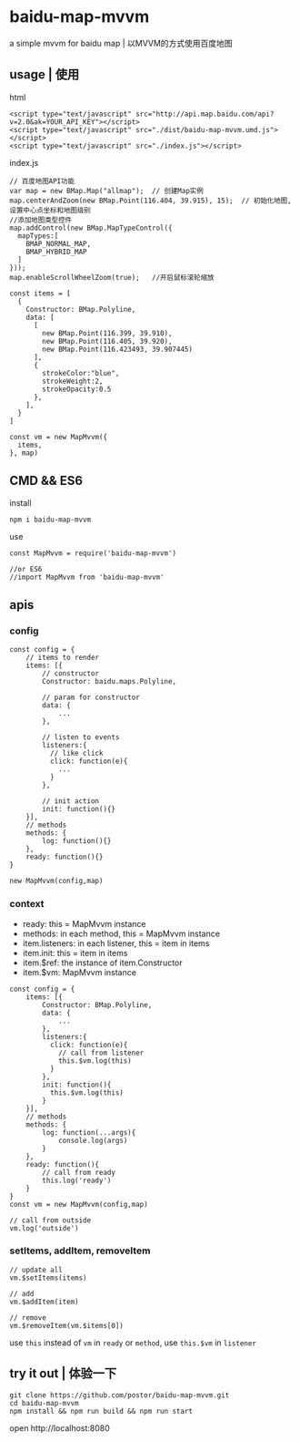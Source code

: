 # baidu-map-mvvm
a simple mvvm for baidu map | 以MVVM的方式使用百度地图

## usage | 使用

html

```
<script type="text/javascript" src="http://api.map.baidu.com/api?v=2.0&ak=YOUR_API_KEY"></script>
<script type="text/javascript" src="./dist/baidu-map-mvvm.umd.js"></script>
<script type="text/javascript" src="./index.js"></script>
```

index.js

```
// 百度地图API功能
var map = new BMap.Map("allmap");  // 创建Map实例
map.centerAndZoom(new BMap.Point(116.404, 39.915), 15);  // 初始化地图,设置中心点坐标和地图级别
//添加地图类型控件
map.addControl(new BMap.MapTypeControl({
  mapTypes:[
    BMAP_NORMAL_MAP,
    BMAP_HYBRID_MAP
  ]
}));	  
map.enableScrollWheelZoom(true);   //开启鼠标滚轮缩放

const items = [
  {
    Constructor: BMap.Polyline,
    data: [
      [
        new BMap.Point(116.399, 39.910),
        new BMap.Point(116.405, 39.920),
        new BMap.Point(116.423493, 39.907445)
      ], 
      {
        strokeColor:"blue", 
        strokeWeight:2, 
        strokeOpacity:0.5
      },
    ],
  }
]

const vm = new MapMvvm({
  items,
}, map)

```

## CMD && ES6

install

```
npm i baidu-map-mvvm
```

use

```
const MapMvvm = require('baidu-map-mvvm')

//or ES6
//import MapMvvm from 'baidu-map-mvvm'
```

## apis

### config

```
const config = {
    // items to render
    items: [{
        // constructor
        Constructor: baidu.maps.Polyline,

        // param for constructor
        data: {
            ...
        },

        // listen to events
        listeners:{
          // like click
          click: function(e){
            ...
          }
        },

        // init action
        init: function(){}
    }], 
    // methods
    methods: {
        log: function(){}
    },
    ready: function(){}
}

new MapMvvm(config,map) 
```

### context

- ready: this = MapMvvm instance
- methods: in each method, this = MapMvvm instance
- item.listeners: in each listener, this = item in items
- item.init: this = item in items
- item.$ref: the instance of item.Constructor
- item.$vm: MapMvvm instance

```
const config = {
    items: [{
        Constructor: BMap.Polyline,
        data: {
            ...
        },
        listeners:{
          click: function(e){
            // call from listener
            this.$vm.log(this)
          }
        },
        init: function(){
          this.$vm.log(this)
        }
    }], 
    // methods
    methods: {
        log: function(...args){
            console.log(args)
        }
    },
    ready: function(){
        // call from ready
        this.log('ready')
    }
}
const vm = new MapMvvm(config,map) 

// call from outside
vm.log('outside')
```

### setItems, addItem, removeItem

```
// update all
vm.$setItems(items)

// add
vm.$addItem(item)

// remove
vm.$removeItem(vm.$items[0])
```
use `this` instead of `vm` in `ready` or `method`, use `this.$vm` in `listener` 

## try it out | 体验一下

```
git clone https://github.com/postor/baidu-map-mvvm.git
cd baidu-map-mvvm
npm install && npm run build && npm run start
```

open http://localhost:8080